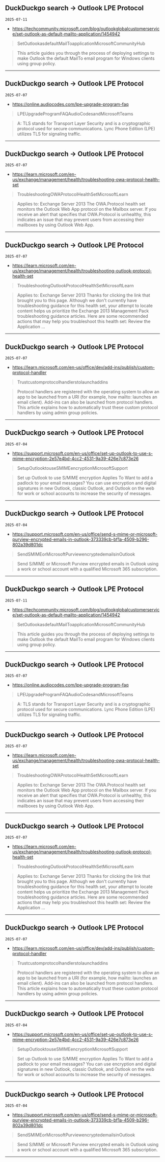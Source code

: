 ## DuckDuckgo search -> Outlook LPE Protocol
`2025-07-11`

* https://techcommunity.microsoft.com/blog/outlookglobalcustomerservice/set-outlook-as-default-mailto-application/1454942

<blockquote>
 SetOutlookasdefaultMailToapplicationMicrosoftCommunityHub
</blockquote>
<blockquote>
This article guides you through the process of deploying settings to make Outlook the default MailTo email program for Windows clients using group policy.
</blockquote>

---

## DuckDuckgo search -> Outlook LPE Protocol
`2025-07-07`

* https://online.audiocodes.com/lpe-upgrade-program-faq

<blockquote>
 LPEUpgradeProgramFAQAudioCodesandMicrosoftTeams
</blockquote>
<blockquote>
A: TLS stands for Transport Layer Security and is a cryptographic protocol used for secure communications. Lync Phone Edition (LPE) utilizes TLS for signaling traffic.
</blockquote>

---

## DuckDuckgo search -> Outlook LPE Protocol
`2025-07-07`

* https://learn.microsoft.com/en-us/exchange/management/health/troubleshooting-owa-protocol-health-set

<blockquote>
 TroubleshootingOWAProtocolHealthSetMicrosoftLearn
</blockquote>
<blockquote>
Applies to: Exchange Server 2013 The OWA.Protocol health set monitors the Outlook Web App protocol on the Mailbox server. If you receive an alert that specifies that OWA.Protocol is unhealthy, this indicates an issue that may prevent users from accessing their mailboxes by using Outlook Web App.
</blockquote>

---

## DuckDuckgo search -> Outlook LPE Protocol
`2025-07-07`

* https://learn.microsoft.com/en-us/exchange/management/health/troubleshooting-outlook-protocol-health-set

<blockquote>
 TroubleshootingOutlookProtocolHealthSetMicrosoftLearn
</blockquote>
<blockquote>
Applies to: Exchange Server 2013 Thanks for clicking the link that brought you to this page. Although we don't currently have troubleshooting guidance for this health set, your attempt to locate content helps us prioritize the Exchange 2013 Management Pack troubleshooting guidance articles. Here are some recommended actions that may help you troubleshoot this health set: Review the Application ...
</blockquote>

---

## DuckDuckgo search -> Outlook LPE Protocol
`2025-07-07`

* https://learn.microsoft.com/en-us/office/dev/add-ins/publish/custom-protocol-handler

<blockquote>
 Trustcustomprotocolhandlerstolaunchaddins
</blockquote>
<blockquote>
Protocol handlers are registered with the operating system to allow an app to be launched from a URI (for example, how mailto: launches an email client). Add-ins can also be launched from protocol handlers. This article explains how to automatically trust these custom protocol handlers by using admin group policies.
</blockquote>

---

## DuckDuckgo search -> Outlook LPE Protocol
`2025-07-04`

* https://support.microsoft.com/en-us/office/set-up-outlook-to-use-s-mime-encryption-2e57e4bd-4cc2-4531-9a39-426e7c873e26

<blockquote>
 SetupOutlooktouseSMIMEencryptionMicrosoftSupport
</blockquote>
<blockquote>
Set up Outlook to use S/MIME encryption Applies To Want to add a padlock to your email messages? You can use encryption and digital signatures in new Outlook, classic Outlook, and Outlook on the web for work or school accounts to increase the security of messages.
</blockquote>

---

## DuckDuckgo search -> Outlook LPE Protocol
`2025-07-04`

* https://support.microsoft.com/en-us/office/send-s-mime-or-microsoft-purview-encrypted-emails-in-outlook-373339cb-bf1a-4509-b296-802a39d801dc

<blockquote>
 SendSMIMEorMicrosoftPurviewencryptedemailsinOutlook
</blockquote>
<blockquote>
Send S/MIME or Microsoft Purview encrypted emails in Outlook using a work or school account with a qualified Microsoft 365 subscription.
</blockquote>

---

## DuckDuckgo search -> Outlook LPE Protocol
`2025-07-11`

* https://techcommunity.microsoft.com/blog/outlookglobalcustomerservice/set-outlook-as-default-mailto-application/1454942

<blockquote>
 SetOutlookasdefaultMailToapplicationMicrosoftCommunityHub
</blockquote>
<blockquote>
This article guides you through the process of deploying settings to make Outlook the default MailTo email program for Windows clients using group policy.
</blockquote>

---

## DuckDuckgo search -> Outlook LPE Protocol
`2025-07-07`

* https://online.audiocodes.com/lpe-upgrade-program-faq

<blockquote>
 LPEUpgradeProgramFAQAudioCodesandMicrosoftTeams
</blockquote>
<blockquote>
A: TLS stands for Transport Layer Security and is a cryptographic protocol used for secure communications. Lync Phone Edition (LPE) utilizes TLS for signaling traffic.
</blockquote>

---

## DuckDuckgo search -> Outlook LPE Protocol
`2025-07-07`

* https://learn.microsoft.com/en-us/exchange/management/health/troubleshooting-owa-protocol-health-set

<blockquote>
 TroubleshootingOWAProtocolHealthSetMicrosoftLearn
</blockquote>
<blockquote>
Applies to: Exchange Server 2013 The OWA.Protocol health set monitors the Outlook Web App protocol on the Mailbox server. If you receive an alert that specifies that OWA.Protocol is unhealthy, this indicates an issue that may prevent users from accessing their mailboxes by using Outlook Web App.
</blockquote>

---

## DuckDuckgo search -> Outlook LPE Protocol
`2025-07-07`

* https://learn.microsoft.com/en-us/exchange/management/health/troubleshooting-outlook-protocol-health-set

<blockquote>
 TroubleshootingOutlookProtocolHealthSetMicrosoftLearn
</blockquote>
<blockquote>
Applies to: Exchange Server 2013 Thanks for clicking the link that brought you to this page. Although we don't currently have troubleshooting guidance for this health set, your attempt to locate content helps us prioritize the Exchange 2013 Management Pack troubleshooting guidance articles. Here are some recommended actions that may help you troubleshoot this health set: Review the Application ...
</blockquote>

---

## DuckDuckgo search -> Outlook LPE Protocol
`2025-07-07`

* https://learn.microsoft.com/en-us/office/dev/add-ins/publish/custom-protocol-handler

<blockquote>
 Trustcustomprotocolhandlerstolaunchaddins
</blockquote>
<blockquote>
Protocol handlers are registered with the operating system to allow an app to be launched from a URI (for example, how mailto: launches an email client). Add-ins can also be launched from protocol handlers. This article explains how to automatically trust these custom protocol handlers by using admin group policies.
</blockquote>

---

## DuckDuckgo search -> Outlook LPE Protocol
`2025-07-04`

* https://support.microsoft.com/en-us/office/set-up-outlook-to-use-s-mime-encryption-2e57e4bd-4cc2-4531-9a39-426e7c873e26

<blockquote>
 SetupOutlooktouseSMIMEencryptionMicrosoftSupport
</blockquote>
<blockquote>
Set up Outlook to use S/MIME encryption Applies To Want to add a padlock to your email messages? You can use encryption and digital signatures in new Outlook, classic Outlook, and Outlook on the web for work or school accounts to increase the security of messages.
</blockquote>

---

## DuckDuckgo search -> Outlook LPE Protocol
`2025-07-04`

* https://support.microsoft.com/en-us/office/send-s-mime-or-microsoft-purview-encrypted-emails-in-outlook-373339cb-bf1a-4509-b296-802a39d801dc

<blockquote>
 SendSMIMEorMicrosoftPurviewencryptedemailsinOutlook
</blockquote>
<blockquote>
Send S/MIME or Microsoft Purview encrypted emails in Outlook using a work or school account with a qualified Microsoft 365 subscription.
</blockquote>

---

